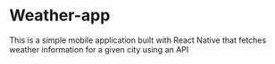 # Weather-app
This is a simple mobile application built with React Native that fetches weather information for a given city using an API


